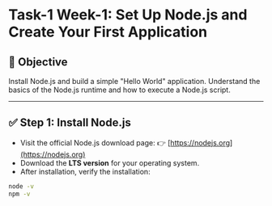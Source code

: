 # Task-1 Week-1: Set Up Node.js and Create Your First Application

## 📌 Objective

Install Node.js and build a simple "Hello World" application. Understand the basics of the Node.js runtime and how to execute a Node.js script.

---

## ✅ Step 1: Install Node.js

- Visit the official Node.js download page:
  👉 [https://nodejs.org](https://nodejs.org)
- Download the **LTS version** for your operating system.
- After installation, verify the installation:

```bash
node -v
npm -v
